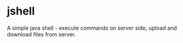 # jshell
A simple java shell - execute commands on server side, upload and download files from server.
